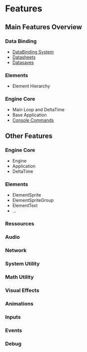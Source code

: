 # Features

## Main Features Overview

### Data Binding

- [DataBinding System](./Features/Databinding.md)
- [Datasheets](./Features/Datasheets.md)
- [Datasaves](./Features/Datasaves.md)

### Elements

- Element Hierarchy

### Engine Core

- Main Loop and DeltaTime
- Base Application
- [Console Commands](./Commands.md)


## Other Features

### Engine Core

- Engine
- Application
- DeltaTime

### Elements

- ElementSprite
- ElementSpriteGroup
- ElementText
- ...

### Ressources

### Audio

### Network

### System Utility

### Math Utility

### Visual Effects

### Animations

### Inputs

### Events

### Debug

